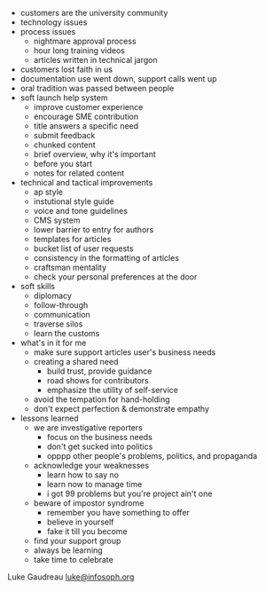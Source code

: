 - customers are the university community
- technology issues 
- process issues
    - nightmare approval process
    - hour long training videos
    - articles written in technical jargon
- customers lost faith in us
- documentation use went down, support calls went up
- oral tradition was passed between people
- soft launch help system
    - improve customer experience
    - encourage SME contribution
    - title answers a specific need
    - submit feedback
    - chunked content
    - brief overview, why it's important
    - before you start
    - notes for related content
- technical and tactical improvements
    - ap style
    - instutional style guide
    - voice and tone guidelines
    - CMS system 
    - lower barrier to entry for authors
    - templates for articles
    - bucket list of user requests
    - consistency in the formatting of articles
    - craftsman mentality
    - check your personal preferences at the door
- soft skills
    - diplomacy
    - follow-through
    - communication
    - traverse silos
    - learn the customs 
- what's in it for me
    - make sure support articles user's business needs
    - creating a shared need
        - build trust, provide guidance
        - road shows for contributors
        - emphasize the utility of self-service
    - avoid the tempation for hand-holding
    - don't expect perfection & demonstrate empathy
- lessons learned
    - we are investigative reporters
        - focus on the business needs
        - don't get sucked into politics
        - opppp other people's problems, politics, and propaganda
    - acknowledge your weaknesses
        - learn how to say no
        - learn now to manage time
        - i got 99 problems but you're project ain't one
    - beware of impostor syndrome
        - remember you have something to offer
        - believe in yourself
        - fake it till you become
    - find your support group 
    - always be learning
    - take time to celebrate

Luke Gaudreau <luke@infosoph.org>

